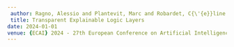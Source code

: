 ```yaml
---
 author: Ragno, Alessio and Plantevit, Marc and Robardet, C{\'{e}}line and Capobianco, Roberto
 title: Transparent Explainable Logic Layers
date: 2024-01-01
venue: {ECAI} 2024 - 27th European Conference on Artificial Intelligence, 19-24 October 2024, Santiago de Compostela, Spain - Including 13th Conference on Prestigious Applications of Intelligent Systems {(PAIS} 2024)
---
```

